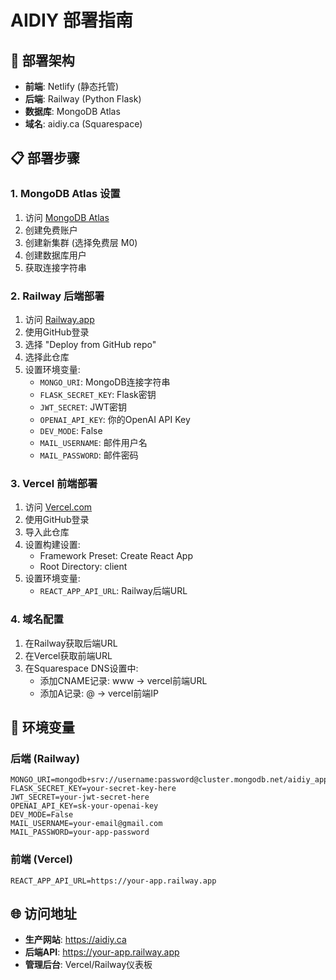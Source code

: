 # AIDIY 部署指南

## 🚀 部署架构

- **前端**: Netlify (静态托管)
- **后端**: Railway (Python Flask)
- **数据库**: MongoDB Atlas
- **域名**: aidiy.ca (Squarespace)

## 📋 部署步骤

### 1. MongoDB Atlas 设置
1. 访问 [MongoDB Atlas](https://www.mongodb.com/cloud/atlas)
2. 创建免费账户
3. 创建新集群 (选择免费层 M0)
4. 创建数据库用户
5. 获取连接字符串

### 2. Railway 后端部署
1. 访问 [Railway.app](https://railway.app)
2. 使用GitHub登录
3. 选择 "Deploy from GitHub repo"
4. 选择此仓库
5. 设置环境变量:
   - `MONGO_URI`: MongoDB连接字符串
   - `FLASK_SECRET_KEY`: Flask密钥
   - `JWT_SECRET`: JWT密钥
   - `OPENAI_API_KEY`: 你的OpenAI API Key
   - `DEV_MODE`: False
   - `MAIL_USERNAME`: 邮件用户名
   - `MAIL_PASSWORD`: 邮件密码

### 3. Vercel 前端部署
1. 访问 [Vercel.com](https://vercel.com)
2. 使用GitHub登录
3. 导入此仓库
4. 设置构建设置:
   - Framework Preset: Create React App
   - Root Directory: client
5. 设置环境变量:
   - `REACT_APP_API_URL`: Railway后端URL

### 4. 域名配置
1. 在Railway获取后端URL
2. 在Vercel获取前端URL
3. 在Squarespace DNS设置中:
   - 添加CNAME记录: www -> vercel前端URL
   - 添加A记录: @ -> vercel前端IP

## 🔧 环境变量

### 后端 (Railway)
```
MONGO_URI=mongodb+srv://username:password@cluster.mongodb.net/aidiy_app
FLASK_SECRET_KEY=your-secret-key-here
JWT_SECRET=your-jwt-secret-here
OPENAI_API_KEY=sk-your-openai-key
DEV_MODE=False
MAIL_USERNAME=your-email@gmail.com
MAIL_PASSWORD=your-app-password
```

### 前端 (Vercel)
```
REACT_APP_API_URL=https://your-app.railway.app
```

## 🌐 访问地址

- **生产网站**: https://aidiy.ca
- **后端API**: https://your-app.railway.app
- **管理后台**: Vercel/Railway仪表板 